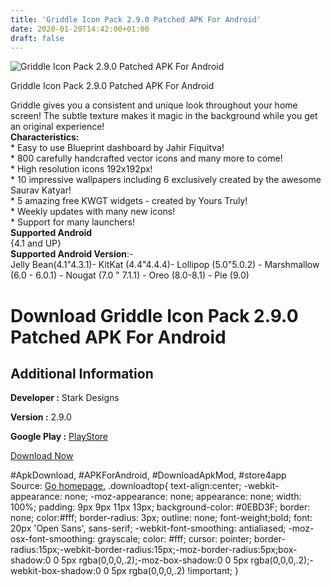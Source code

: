 ```yaml
---
title: 'Griddle Icon Pack 2.9.0 Patched APK For Android'
date: 2020-01-20T14:42:00+01:00
draft: false
---
```


![Griddle Icon Pack 2.9.0 Patched APK For Android](https://i0.wp.com/apkhome.net/wp-content/uploads/2020/01/Griddle-Icon-Pack-2.9.0-Patched.png "Griddle Icon Pack 2.9.0 Patched APK For Android")

  

Griddle Icon Pack 2.9.0 Patched APK For Android

Griddle gives you a consistent and unique look throughout your home screen! The subtle texture makes it magic in the background while you get an original experience!  
**Characteristics:**  
\* Easy to use Blueprint dashboard by Jahir Fiquitva!  
\* 800 carefully handcrafted vector icons and many more to come!  
\* High resolution icons 192x192px!  
\* 10 impressive wallpapers including 6 exclusively created by the awesome Saurav Katyar!  
\* 5 amazing free KWGT widgets - created by Yours Truly!  
\* Weekly updates with many new icons!  
\* Support for many launchers!  
**Supported Android**  
{4.1 and UP}  
**Supported Android Version**:-  
Jelly Bean(4.1"4.3.1)- KitKat (4.4"4.4.4)- Lollipop (5.0"5.0.2) - Marshmallow (6.0 - 6.0.1) - Nougat (7.0 " 7.1.1) - Oreo (8.0-8.1) - Pie (9.0)

Download Griddle Icon Pack 2.9.0 Patched APK For Android
========================================================

Additional Information
----------------------

**Developer :** Stark Designs

**Version :** 2.9.0

**Google Play :** [PlayStore](https://play.google.com/store/apps/details?id=com.stark.griddle)

  

[Download Now](https://store4app.co/post/griddle-icon-pack-2-9-0-patched-apk-for-android_1579506063)

  
#ApkDownload, #APKForAndroid, #DownloadApkMod, #store4app  
Source: [Go homepage.](https://store4app.co/post/griddle-icon-pack-2-9-0-patched-apk-for-android_1579506063) .downloadtop{ text-align:center; -webkit-appearance: none; -moz-appearance: none; appearance: none; width: 100%; padding: 9px 9px 11px 13px; background-color: #0EBD3F; border: none; color:#fff; border-radius: 3px; outline: none; font-weight;bold; font: 20px 'Open Sans', sans-serif; -webkit-font-smoothing: antialiased; -moz-osx-font-smoothing: grayscale; color: #fff; cursor: pointer; border-radius:15px;-webkit-border-radius:15px;-moz-border-radius:5px;box-shadow:0 0 5px rgba(0,0,0,.2);-moz-box-shadow:0 0 5px rgba(0,0,0,.2);-webkit-box-shadow:0 0 5px rgba(0,0,0,.2) !important; }